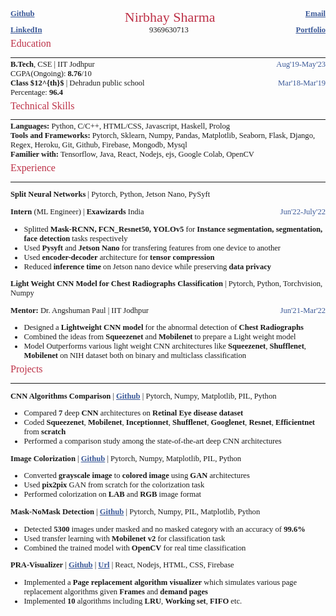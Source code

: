 <div class='head__title'> <span> <a href="https://github.com/nirbhay-design"> Github </a> </span> <span class="name__"> Nirbhay Sharma </span> <span> <a href="mailto:sharma.59@iitj.ac.in"> Email </a> </span> </div>
<div class='head__title'> <span> <a href="https://www.linkedin.com/in/nirbhay-sharma-a2b846204/"> LinkedIn </a> </span> <span> 9369630713 </span> <span> <a href="http://nirbhay-sharma.herokuapp.com/"> Portfolio </a> </span> </div>

<h3>Education</h3>

---

<div class='head__title'> <span><strong>B.Tech</strong>, CSE | IIT Jodhpur </span> <span class="duration">Aug'19-May'23</span> </div>
<div> CGPA(Ongoing): <strong>8.76</strong>/10 </div>

<div class='head__title'> <span><strong>Class $12^{th}$ </strong> | Dehradun public school </span> <span class="duration">Mar'18-Mar'19</span> </div>
<div> Percentage: <strong>96.4</strong> </div>

<h3>Technical Skills</h3>

---

<div> <span><strong>Languages:</strong> </span> <span> Python, C/C++, HTML/CSS, Javascript, Haskell, Prolog</span> </div>
<div> <span><strong>Tools and Frameworks:</strong> </span> <span>Pytorch, Sklearn, Numpy, Pandas, Matplotlib, Seaborn, Flask, Django, Regex, Heroku, Git, Github, Firebase, Mongodb, Mysql</span> </div>
<div> <span><strong>Familier with:</strong> </span> <span>Tensorflow, Java, React, Nodejs, ejs, Google Colab, OpenCV</span> </div>

<h3>Experience</h3>

---

**Split Neural Networks** | Pytorch, Python, Jetson Nano, PySyft

<div class="head__title"><span> <strong> Intern </strong> (ML Engineer) | <strong> Exawizards </strong> India </span> <span class="duration"> Jun'22-July'22 </span> </div>

- Splitted **Mask-RCNN, FCN_Resnet50, YOLOv5** for **Instance segmentation, segmentation, face detection** tasks respectively 
- Used **Pysyft** and **Jetson Nano** for transfering features from one device to another
- Used **encoder-decoder** architecture for **tensor compression**
- Reduced **inference time** on Jetson nano device while preserving **data privacy**

**Light Weight CNN Model for Chest Radiographs Classification** | Pytorch, Python, Torchvision, Numpy

<div class="head__title"><span><strong> Mentor:</strong> Dr. Angshuman Paul | IIT Jodhpur</span> <span class="duration"> Jun'21-Mar'22 </span> </div>

- Designed a **Lightweight CNN model** for the abnormal detection of **Chest Radiographs**
- Combined the ideas from **Squeezenet** and **Mobilenet** to prepare a Light weight model
- Model Outperforms various light weight CNN architectures like **Squeezenet**, **Shufflenet**, **Mobilenet** on NIH dataset both on binary and multiclass classification

<h3>Projects</h3>

---

**CNN Algorithms Comparison** | [Github](https://github.com/nirbhay-design/CNNAlgosComparison) | Pytorch, Numpy, Matplotlib, PIL, Python

- Compared **7** deep **CNN** architectures on **Retinal Eye disease dataset**
- Coded **Squeezenet**, **Mobilenet**, **Inceptionnet**, **Shufflenet**, **Googlenet**, **Resnet**, **Efficientnet** from **scratch**
- Performed a comparison study among the state-of-the-art deep CNN architectures

**Image Colorization** | [Github](https://github.com/nirbhay-design/dlops-project) | Pytorch, Numpy, Matplotlib, PIL, Python

- Converted **grayscale image** to **colored image** using **GAN** architectures
- Used **pix2pix** GAN from scratch for the colorization task
- Performed colorization on **LAB** and **RGB** image format

**Mask-NoMask Detection** | [Github](https://github.com/nirbhay-design/mask-nomask-classification) | Pytorch, Numpy, PIL, Matplotlib, Python

- Detected **5300** images under masked and no masked category with an accuracy of **99.6%**
- Used transfer learning with **Mobilenet v2** for classification task
- Combined the trained model with **OpenCV** for real time classification


**PRA-Visualizer** | [Github](https://github.com/nirbhay-design/pra-visualizer) | [Url](https://pra-visualizer.web.app/) | React, Nodejs, HTML, CSS, Firebase

- Implemented a **Page replacement algorithm visualizer** which simulates various page replacement algorithms given **Frames** and **demand pages**
- Implemented **10** algorithms including **LRU**, **Working set**, **FIFO** etc.

<!-- --- -->

<style> 

table, th, td {
  border: 0.1px solid black;
  border-collapse: collapse;
}

h3 {
    margin-top:5px;
    color:#BD3147;
    font-size:16px;
    font-weight:500;
}

.head__title{
    display:flex;
    /* flex-direction:row; */
    justify-content:space-between;
}

*{
    font-family: "Verdana";
    font-size:12.6px;
    margin:0px;
}

.duration{
    color:#3b5998;
    font-weight:500;
}

.name__{
    color:#BD3147;
    font-size:22px;
    font-weight:500;
}

hr{
    margin-bottom:3px;
}

a{
    color:#3b5998;
    font-weight:550;
}

/* #3b5998 44556f */
</style>

<script type="text/javascript" src="http://cdn.mathjax.org/mathjax/latest/MathJax.js?config=TeX-AMS-MML_HTMLorMML"></script>
<script type="text/x-mathjax-config">
    MathJax.Hub.Config({ tex2jax: {inlineMath: [['$', '$']]}, messageStyle: "none" });
</script>